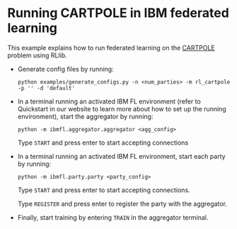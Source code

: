 
# Running CARTPOLE in IBM federated learning

This example explains how to run federated learning on the [CARTPOLE](https://gym.openai.com/envs/CartPole-v1/) problem
using RLlib.


- Generate config files by running:
    ```
    python examples/generate_configs.py -n <num_parties> -m rl_cartpole -p '' -d 'default'
    ```
- In a terminal running an activated IBM FL environment 
(refer to Quickstart in our website to learn more about how to set up the running environment), start the aggregator by running:
    ```
    python -m ibmfl.aggregator.aggregator <agg_config>
    ```
    Type `START` and press enter to start accepting connections
- In a terminal running an activated IBM FL environment, start each party by running:
    ```
    python -m ibmfl.party.party <party_config>
    ```
    Type `START` and press enter to start accepting connections.
    
    Type  `REGISTER` and press enter to register the party with the aggregator. 
- Finally, start training by entering `TRAIN` in the aggregator terminal.